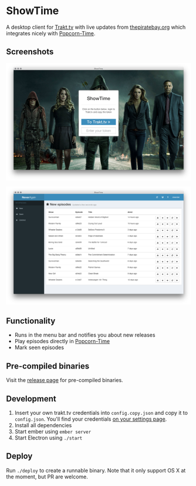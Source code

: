 # ShowTime

A desktop client for [Trakt.tv](http://trakt.tv) with live updates from [thepiratebay.org](http://thepiratebay.se/) which integrates nicely with [Popcorn-Time](http://popcorntime.io/).

## Screenshots

![Login Screen](resources/login.png)

![Dashboard](resources/dashboard.png)

## Functionality

- Runs in the menu bar and notifies you about new releases
- Play episodes directly in [Popcorn-Time](http://popcorntime.io/)
- Mark seen episodes

## Pre-compiled binaries

Visit the [release page](https://github.com/oleander/git-fame-rb/releases) for pre-compiled binaries.

## Development

1. Insert your own trakt.tv credentials into `config.copy.json` and copy it to `config.json`. You'll find your credentials [on your settings page](http://trakt.tv/oauth/applications).
2. Install all dependencies
3. Start ember using `ember server`
4. Start Electron using `./start`

## Deploy

Run `./deploy` to create a runnable binary. Note that it only support OS X at the moment, but PR are welcome.